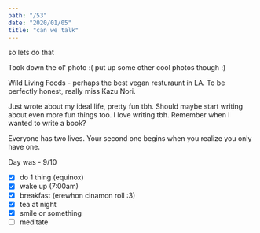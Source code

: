 ```yaml
---
path: "/53"
date: "2020/01/05"
title: "can we talk"
---
```


so lets do that

Took down the ol' photo :( put up some other cool photos though :)

Wild Living Foods - perhaps the best vegan resturaunt in LA. To be perfectly honest, really miss Kazu Nori.

Just wrote about my ideal life, pretty fun tbh. Should maybe start writing about even more fun things too. I love writing tbh. Remember when I wanted to write a book?

Everyone has two lives. Your second one begins when you realize you only have one.

Day was - 9/10

- [x] do 1 thing (equinox)
- [x] wake up (7:00am)
- [x] breakfast (erewhon cinamon roll :3)
- [x] tea at night
- [x] smile or something
- [ ] meditate
